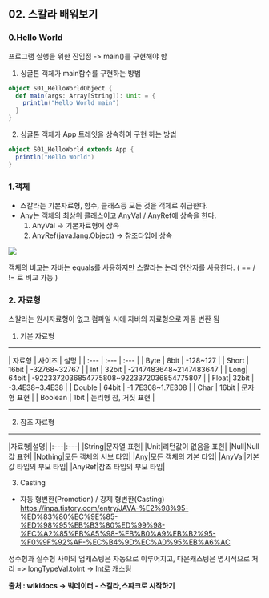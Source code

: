 ## 02. 스칼라 배워보기

### 0.Hello World

프로그램 실행을 위한 진입점 -> main()를 구현해야 함

1. 싱글톤 객체가 main함수를 구현하는 방법
```scala
object S01_HelloWorldObject {
  def main(args: Array[String]): Unit = {
    println("Hello World main")
  }
}
```

2. 싱글톤 객체가 App 트레잇을 상속하여 구현 하는 방법
```scala
object S01_HelloWorld extends App {
  println("Hello World")
}
```

### 1.객체

* 스칼라는 기본자료형, 함수, 클래스등 모든 것을 객체로 취급한다.
* Any는 객체의 최상위 클래스이고 AnyVal / AnyRef에 상속을 한다.
    1. AnyVal -> 기본자료형에 상속
    2. AnyRef(java.lang.Object) -> 참조타입에 상속

![](https://docs.scala-lang.org/resources/images/tour/unified-types-diagram.svg)

객체의 비교는 자바는 equals를 사용하지만 스칼라는 논리 연산자를 사용한다. ( == / != 로 비교 가능 )

### 2. 자료형 
스칼라는 원시자료형이 없고 컴파일 시에 자바의 자료형으로 자동 변환 됨

1. 기본 자료형
<hr/>
| 자료형 | 사이즈 | 설명 |
| :--- | :--- | :--- |
| Byte | 8bit | -128~127 |
| Short | 16bit | -32768~32767 |
| Int | 32bit | -2147483648~2147483647 |
| Long| 64bit | -9223372036854775808~9223372036854775807 |
| Float| 32bit | -3.4E38~3.4E38 |
| Double | 64bit | -1.7E308~1.7E308 |
| Char | 16bit | 문자형 표현 |
| Boolean | 1bit | 논리형 참, 거짓 표현 |
<hr/>

2. 참조 자료형
<hr/>
|자료형|설명|
|:---|:---| 
|String|문자열 표현|
|Unit|리턴값이 없음을 표현|
|Null|Null 값 표현|
|Nothing|모든 객체의 서브 타입|
|Any|모든 객체의 기본 타입|
|AnyVal|기본 값 타입의 부모 타입|
|AnyRef|참조 타입의 부모 타입|

3. Casting
* 자동 형변환(Promotion) / 강제 형변환(Casting)
https://inpa.tistory.com/entry/JAVA-%E2%98%95-%ED%83%80%EC%9E%85-%ED%98%95%EB%B3%80%ED%99%98-%EC%A2%85%EB%A5%98-%EB%B0%A9%EB%B2%95-%F0%9F%92%AF-%EC%B4%9D%EC%A0%95%EB%A6%AC

정수형과 실수형 사이의 업캐스팅은 자동으로 이루어지고, 다운캐스팅은 명시적으로 처리
    => longTypeVal.toInt -> Int로 캐스팅


**출처 : wikidocs -> 빅데이터 - 스칼라,스파크로 시작하기**

